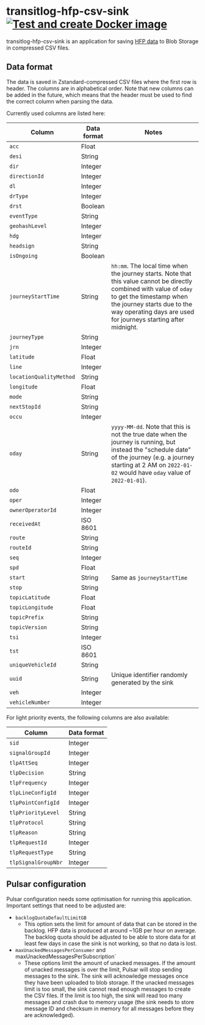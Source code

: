 # transitlog-hfp-csv-sink [![Test and create Docker image](https://github.com/HSLdevcom/transitlog-hfp-csv-sink/actions/workflows/test-and-build.yml/badge.svg)](https://github.com/HSLdevcom/transitlog-hfp-csv-sink/actions/workflows/test-and-build.yml)

transitlog-hfp-csv-sink is an application for saving [HFP data](https://digitransit.fi/en/developers/apis/4-realtime-api/vehicle-positions/) to Blob Storage in compressed CSV files.

## Data format

The data is saved in Zstandard-compressed CSV files where the first row is header. The columns are in alphabetical order. Note that new columns can be added in the future, which means that the header must be used to find the correct column when parsing the data. 

Currently used columns are listed here:

| Column                  | Data format | Notes
| ----------------------- | ----------- | ------------------
| `acc`                   | Float       |
| `desi`                  | String      |
| `dir`                   | Integer     |
| `directionId`           | Integer     |
| `dl`                    | Integer     |
| `drType`                | Integer     |
| `drst`                  | Boolean     |
| `eventType`             | String      |
| `geohashLevel`          | Integer     |
| `hdg`                   | Integer     |
| `headsign`              | String      |
| `isOngoing`             | Boolean     |
| `journeyStartTime`      | String      | `hh:mm`. The local time when the journey starts. Note that this value cannot be directly combined with value of `oday` to get the timestamp when the journey starts due to the way operating days are used for journeys starting after midnight.
| `journeyType`           | String      |
| `jrn`                   | Integer     |
| `latitude`              | Float       |
| `line`                  | Integer     |
| `locationQualityMethod` | String      |
| `longitude`             | Float       |
| `mode`                  | String      |
| `nextStopId`            | String      |
| `occu`                  | Integer     |
| `oday`                  | String      | `yyyy-MM-dd`. Note that this is not the true date when the journey is running, but instead the "schedule date" of the journey (e.g. a journey starting at 2 AM on `2022-01-02` would have `oday` value of `2022-01-01`).
| `odo`                   | Float       |
| `oper`                  | Integer     |
| `ownerOperatorId`       | Integer     |
| `receivedAt`            | ISO 8601    |
| `route`                 | String      |
| `routeId`               | String      |
| `seq`                   | Integer     |
| `spd`                   | Float       |
| `start`                 | String      | Same as `journeyStartTime`
| `stop`                  | String      |
| `topicLatitude`         | Float       |
| `topicLongitude`        | Float       |
| `topicPrefix`           | String      |
| `topicVersion`          | String      |
| `tsi`                   | Integer     |
| `tst`                   | ISO 8601    |
| `uniqueVehicleId`       | String      |
| `uuid`                  | String      | Unique identifier randomly generated by the sink
| `veh`                   | Integer     |
| `vehicleNumber`         | Integer     |

For light priority events, the following columns are also available:

| Column                  | Data format
| ----------------------- | ----------------------------
| `sid`                   | Integer
| `signalGroupId`         | Integer
| `tlpAttSeq`             | Integer
| `tlpDecision`           | String
| `tlpFrequency`          | Integer
| `tlpLineConfigId`       | Integer
| `tlpPointConfigId`      | Integer
| `tlpPriorityLevel`      | String
| `tlpProtocol`           | String
| `tlpReason`             | String
| `tlpRequestId`          | Integer
| `tlpRequestType`        | String
| `tlpSignalGroupNbr`     | Integer

## Pulsar configuration

Pulsar configuration needs some optimisation for running this application. Important settings that need to be adjusted are:
* `backlogQuotaDefaultLimitGB`
  * This option sets the limit for amount of data that can be stored in the backlog. HFP data is produced at around ~1GB per hour on average. The backlog quota should be adjusted to be able to store data for at least few days in case the sink is not working, so that no data is lost.
* `maxUnackedMessagesPerConsumer` and maxUnackedMessagesPerSubscription`
  * These options limit the amount of unacked messages. If the amount of unacked messages is over the limit, Pulsar will stop sending messages to the sink. The sink will acknowledge messages once they have been uploaded to blob storage. If the unacked messages limit is too small, the sink cannot read enough messages to create the CSV files. If the limit is too high, the sink will read too many messages and crash due to memory usage (the sink needs to store message ID and checksum in memory for all messages before they are acknowledged).
